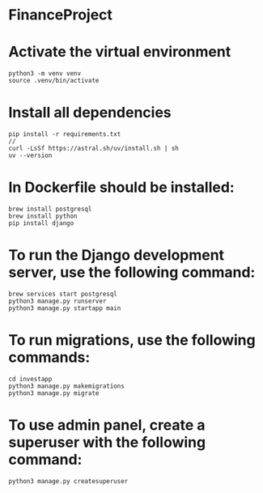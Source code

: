 # FinanceProject



# Activate the virtual environment

    python3 -m venv venv
    source .venv/bin/activate

# Install all dependencies

    pip install -r requirements.txt
    //
    curl -LsSf https://astral.sh/uv/install.sh | sh
    uv --version

# In Dockerfile should be installed:

    brew install postgresql
    brew install python
    pip install django


# To run the Django development server, use the following command:

    brew services start postgresql
    python3 manage.py runserver
    python3 manage.py startapp main


# To run migrations, use the following commands:
    
    cd investapp
    python3 manage.py makemigrations
    python3 manage.py migrate

# To use admin panel, create a superuser with the following command:
    
    python3 manage.py createsuperuser



